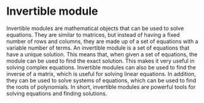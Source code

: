 # Invertible module

Invertible modules are mathematical objects that can be used to solve equations. They are similar to matrices, but instead of having a fixed number of rows and columns, they are made up of a set of equations with a variable number of terms. An invertible module is a set of equations that have a unique solution. This means that, when given a set of equations, the module can be used to find the exact solution. This makes it very useful in solving complex equations. Invertible modules can also be used to find the inverse of a matrix, which is useful for solving linear equations. In addition, they can be used to solve systems of equations, which can be used to find the roots of polynomials. In short, invertible modules are powerful tools for solving equations and finding solutions.
